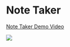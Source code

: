 # Note Taker

<div>
    <a href="https://www.loom.com/share/280fc36e18cf4fdab7816d6ee492e29a">
      <p>Note Taker Demo Video</p>
    </a>
    <a href="https://www.loom.com/share/280fc36e18cf4fdab7816d6ee492e29a">
      <img style="max-width:300px;" src="https://cdn.loom.com/sessions/thumbnails/280fc36e18cf4fdab7816d6ee492e29a-with-play.gif">
    </a>
  </div>
